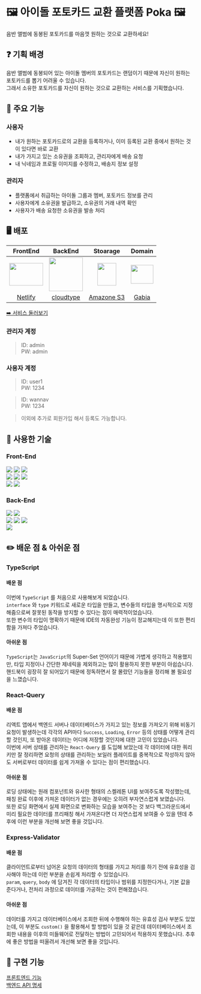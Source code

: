 # 🖼️ 아이돌 포토카드 교환 플랫폼 Poka 🖼️
음반 앨범에 동봉된 포토카드를 마음껏 원하는 것으로 교환하세요!

## ❓ 기획 배경
음반 앨범에 동봉되어 있는 아이돌 멤버의 포토카드는 랜덤이기 때문에 자신이 원하는 포토카드를 뽑기 어려울 수 있습니다.  
그래서 소유한 포토카드를 자신이 원하는 것으로 교환하는 서비스를 기획했습니다.

## 🚀 주요 기능
### 사용자
- 내가 원하는 포토카드로의 교환을 등록하거나, 이미 등록된 교환 중에서 원하는 것이 있다면 바로 교환
- 내가 가지고 있는 소유권을 조회하고, 관리자에게 배송 요청
- 내 닉네임과 프로필 이미지를 수정하고, 배송지 정보 설정

### 관리자
- 플랫폼에서 취급하는 아이돌 그룹과 멤버, 포토카드 정보를 관리
- 사용자에게 소유권을 발급하고, 소유권의 거래 내역 확인
- 사용자가 배송 요청한 소유권을 발송 처리

## 🖥️ 배포
|FrontEnd|BackEnd|Stoarage|Domain|
|:---:|:---:|:---:|:---:|
|<img width="90" height="60" src="https://devopedia.org/images/article/397/9618.1642936094.png">|<img width="90" height="90" src="https://oopy.lazyrockets.com/api/v2/notion/image?src=https%3A%2F%2Fs3-us-west-2.amazonaws.com%2Fsecure.notion-static.com%2F6a9c0584-cd27-4d1c-9555-fdbb8942ca34%2Fcloudtype_logo_vertical.png&blockId=c38f4d8c-2d4b-4640-a793-d8970dca47ab">|<img width="50" height="60" src="https://upload.wikimedia.org/wikipedia/commons/thumb/b/bc/Amazon-S3-Logo.svg/642px-Amazon-S3-Logo.svg.png?20220427001138">|<img width="60" height="50" src="https://company.gabia.com/assets/images/intro/img_gabia-logo.svg">|
|<a href="https://netlify.com/">Netlify</a>|<a href="https://cloudtype.io/">cloudtype</a>|<a href="https://aws.amazon.com/ko/s3/?nc2=h_ql_prod_st_s3">Amazone S3</a>|<a href="https://www.gabia.com/">Gabia</a>|

[➡️ 서비스 둘러보기](https://poka-trade.site/)  

### 관리자 계정
> ID: admin  
> PW: admin

### 사용자 계정
> ID: user1  
> PW: 1234

> ID: wannav  
> PW: 1234  

> 이외에 추가로 회원가입 해서 등록도 가능합니다.


## 🔨 사용한 기술
### Front-End
![](https://img.shields.io/badge/HTML5-E34F26?style=for-the-badge&logo=html5&logoColor=white)
![](https://img.shields.io/badge/CSS3-1572B6?style=for-the-badge&logo=css3&logoColor=white)
![](https://img.shields.io/badge/TypeScript-007ACC?style=for-the-badge&logo=typescript&logoColor=white)  
![](https://img.shields.io/badge/React-20232A?style=for-the-badge&logo=react&logoColor=61DAFB)
![](https://img.shields.io/badge/React_Router-CA4245?style=for-the-badge&logo=react-router&logoColor=white)
![](https://img.shields.io/badge/styled--components-DB7093?style=for-the-badge&logo=styled-components&logoColor=white)  
![](https://img.shields.io/badge/-React%20Query-FF4154?style=for-the-badge&logo=react%20query&logoColor=white)
![](https://img.shields.io/badge/Redux_Toolkit-764ABC?style=for-the-badge&logo=redux&logoColor=white)

### Back-End
![](https://img.shields.io/badge/Node.js-43853D?style=for-the-badge&logo=node.js&logoColor=white)
![](https://img.shields.io/badge/TypeScript-007ACC?style=for-the-badge&logo=typescript&logoColor=white)  
![](https://img.shields.io/badge/Express.js-404D59?style=for-the-badge&logo=express)
![](https://img.shields.io/badge/Express_Validator-764ABC?style=for-the-badge&logo=cachet&logoColor=white)
![](https://img.shields.io/badge/multer-F46519?style=for-the-badge&logo=muller&logoColor=white)  
![](https://img.shields.io/badge/MariaDB-003545?style=for-the-badge&logo=mariadb&logoColor=white)

## ✏️ 배운 점 & 아쉬운 점

### TypeScript
#### 배운 점
이번에 `TypeScript` 를 처음으로 사용해보게 되었습니다.  
`interface` 와 `type` 키워드로 새로운 타입을 만들고, 변수들의 타입을 명시적으로 지정해줌으로써 잘못된 동작을 방지할 수 있다는 점이 매력적이었습니다.  
또한 변수의 타입이 명확하기 때문에 IDE의 자동완성 기능이 정교해지는데 이 또한 편리함을 가져다 주었습니다.  

#### 아쉬운 점
`TypeScript`는 `JavaScript`의 Super-Set 언어이기 때문에 가볍게 생각하고 적용했지만, 타입 지정이나 간단한 제네릭을 제외하고는 많이 활용하지 못한 부분이 아쉽습니다.  
핸드북이 굉장히 잘 되어있기 때문에 정독하면서 잘 몰랐던 기능들을 정리해 볼 필요성을 느꼈습니다.

### React-Query
#### 배운 점
리액트 앱에서 백엔드 서버나 데이터베이스가 가지고 있는 정보를 가져오기 위해 비동기 요청이 발생하는데 각각의 API마다 `Success`, `Loading`, `Error` 등의 상태를 어떻게 관리할 것인지, 또 받아온 데이터는 어디에 저장할 것인지에 대한 고민이 있었습니다.  
이번에 서버 상태를 관리하는 `React-Query` 를 도입해 보았는데 각 데이터에 대한 쿼리 키만 잘 정리하면 요청의 상태를 관리하는 보일러 플레이트를 중복적으로 작성하지 않아도 서버로부터 데이터를 쉽게 가져올 수 있다는 점이 편리했습니다.  

#### 아쉬운 점
로딩 상태에는 원래 컴포넌트와 유사한 형태의 스켈레톤 UI를 보여주도록 작성했는데, 패칭 완료 이후에 가져온 데이터가 없는 경우에는 오히려 부자연스럽게 보였습니다.  
또한 로딩 화면에서 실제 화면으로 변화하는 모습을 보여주는 것 보다 백그라운드에서 미리 필요한 데이터를 프리패칭 해서 가져온다면 더 자연스럽게 보여줄 수 있을 텐데 추후에 이런 부분을 개선해 보면 좋을 것입니다.

### Express-Validator
#### 배운 점
클라이언트로부터 넘어온 요청의 데이터의 형태를 가지고 처리를 하기 전에 유효성을 검사해야 하는데 이런 부분을 손쉽게 처리할 수 있었습니다.  
`param`, `query`, `body` 에 담겨진 각 데이터의 타입이나 범위를 지정한다거나, 기본 값을 준다거나, 전처리 과정으로 데이터를 가공하는 것이 편해졌습니다.  

#### 아쉬운 점
데이터를 가지고 데이터베이스에서 조회한 뒤에 수행해야 하는 유효성 검사 부분도 있었는데, 이 부분도 `custom()` 을 활용해서 할 방법이 있을 것 같은데 데이터베이스에서 조회한 내용을 이후의 미들웨어로 전달하는 방법이 고민되어서 적용하지 못했습니다. 추후에 좋은 방법을 떠올려서 개선해 보면 좋을 것입니다.  
                      
## 🚀 구현 기능
[프론트엔드 기능](https://github.com/bbearcookie/poka/tree/main/client)   
[백엔드 API 명세](https://github.com/bbearcookie/poka/wiki)
